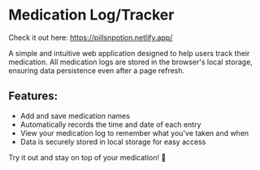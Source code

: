 # Medication Log/Tracker

Check it out here: https://pillsnpotion.netlify.app/

A simple and intuitive web application designed to help users track their medication. All medication logs are stored in the browser's local storage, ensuring data persistence even after a page refresh.

## Features:
- Add and save medication names
- Automatically records the time and date of each entry
- View your medication log to remember what you've taken and when
- Data is securely stored in local storage for easy access

Try it out and stay on top of your medication! 🚀
